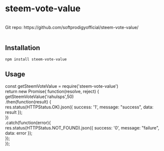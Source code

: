 # steem-vote-value
<br>
Git repo: https://github.com/softprodigyofficial/steem-vote-value/
<br><br>

## Installation

`npm install steem-vote-value`

## Usage

const getSteemVoteValue = require('steem-vote-value') <br>
return new Promise( function(resolve, reject) { <br>
	getSteemVoteValue('rahulsps',50) <br>
	.then(function(result) { <br>
		res.status(HTTPStatus.OK).json({ success: '1', message: "success", data: result }); <br>
	}) <br>
	.catch(function(error){ <br>
		res.status(HTTPStatus.NOT_FOUND).json({ success: '0', message: "failure", data: error }); <br>
	}); <br>
}); <br>
    
